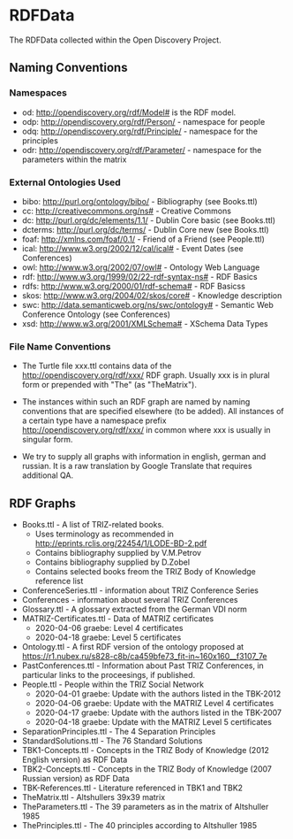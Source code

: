 # RDFData

The RDFData collected within the Open Discovery Project.

## Naming Conventions

### Namespaces

* od: <http://opendiscovery.org/rdf/Model#> is the RDF model.
* odp: <http://opendiscovery.org/rdf/Person/> - namespace for people
* odq: <http://opendiscovery.org/rdf/Principle/> - namespace for the principles
* odr: <http://opendiscovery.org/rdf/Parameter/> - namespace for the parameters within the matrix

### External Ontologies Used

* bibo: <http://purl.org/ontology/bibo/> - Bibliography (see Books.ttl)
* cc: <http://creativecommons.org/ns#> - Creative Commons
* dc: <http://purl.org/dc/elements/1.1/> - Dublin Core basic (see Books.ttl)
* dcterms: <http://purl.org/dc/terms/> - Dublin Core new (see Books.ttl)
* foaf: <http://xmlns.com/foaf/0.1/> - Friend of a Friend (see People.ttl)
* ical: <http://www.w3.org/2002/12/cal/ical#> - Event Dates (see Conferences)
* owl: <http://www.w3.org/2002/07/owl#> - Ontology Web Language
* rdf: <http://www.w3.org/1999/02/22-rdf-syntax-ns#> - RDF Basics
* rdfs: <http://www.w3.org/2000/01/rdf-schema#> - RDF Basicss
* skos: <http://www.w3.org/2004/02/skos/core#> - Knowledge description 
* swc: <http://data.semanticweb.org/ns/swc/ontology#> - Semantic Web Conference Ontology (see Conferences) 
* xsd: <http://www.w3.org/2001/XMLSchema#> - XSchema Data Types

### File Name Conventions

* The Turtle file xxx.ttl contains data of the
  <http://opendiscovery.org/rdf/xxx/> RDF graph. Usually xxx is in plural
  form or prepended with "The" (as "TheMatrix").

* The instances within such an RDF graph are named by naming conventions that
  are specified elsewhere (to be added). All instances of a certain type have
  a namespace prefix <http://opendiscovery.org/rdf/xxx/> in common where xxx
  is usually in singular form.

* We try to supply all graphs with information in english, german and russian.
  It is a raw translation by Google Translate that requires additional QA. 

## RDF Graphs

* Books.ttl - A list of TRIZ-related books.
  * Uses terminology as recommended in <http://eprints.rclis.org/22454/1/LODE-BD-2.pdf>
  * Contains bibliography supplied by V.M.Petrov
  * Contains bibliography supplied by D.Zobel
  * Contains selected books freom the TRIZ Body of Knowledge reference list
* ConferenceSeries.ttl - information about TRIZ Conference Series
* Conferences - information about several TRIZ Conferences 
* Glossary.ttl - A glossary extracted from the German VDI norm
* MATRIZ-Certificates.ttl - Data of MATRIZ certificates
  * 2020-04-06 graebe: Level 4 certificates
  * 2020-04-18 graebe: Level 5 certificates
* Ontology.ttl - A first RDF version of the ontology proposed at <https://r1.nubex.ru/s828-c8b/ca459bfe73_fit-in~160x160__f3107_7e> 
* PastConferences.ttl - Information about Past TRIZ Conferences, in particular links to the proceesings, if published.
* People.ttl - People within the TRIZ Social Network
  * 2020-04-01 graebe: Update with the authors listed in the TBK-2012
  * 2020-04-06 graebe: Update with the MATRIZ Level 4 certificates
  * 2020-04-17 graebe: Update with the authors listed in the TBK-2007
  * 2020-04-18 graebe: Update with the MATRIZ Level 5 certificates
* SeparationPrinciples.ttl - The 4 Separation Principles
* StandardSolutions.ttl - The 76 Standard Solutions 
* TBK1-Concepts.ttl - Concepts in the TRIZ Body of Knowledge (2012 English
  version) as RDF Data
* TBK2-Concepts.ttl - Concepts in the TRIZ Body of Knowledge (2007 Russian
  version) as RDF Data
* TBK-References.ttl - Literature referenced in TBK1 and TBK2
* TheMatrix.ttl - Altshullers 39x39 matrix 
* TheParameters.ttl - The 39 parameters as in the matrix of Altshuller 1985 
* ThePrinciples.ttl - The 40 principles according to Altshuller 1985 

